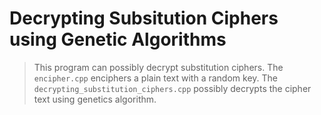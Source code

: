 # Decrypting Subsitution Ciphers using Genetic Algorithms
> This program can possibly decrypt substitution ciphers. The ```encipher.cpp``` enciphers a plain text with a random key. The ```decrypting_substitution_ciphers.cpp``` possibly decrypts the cipher text using genetics algorithm.
